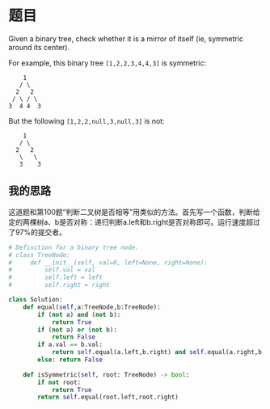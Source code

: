 # 题目

Given a binary tree, check whether it is a mirror of itself (ie, symmetric around its center).

For example, this binary tree `[1,2,2,3,4,4,3]` is symmetric:

```
    1
   / \
  2   2
 / \ / \
3  4 4  3
```

 

But the following `[1,2,2,null,3,null,3]` is not:

```
    1
   / \
  2   2
   \   \
   3    3
```

## 我的思路

这道题和第100题“判断二叉树是否相等”用类似的方法。首先写一个函数，判断给定的两棵树a、b是否对称：递归判断a.left和b.right是否对称即可。运行速度超过了97%的提交者。

```python
# Definition for a binary tree node.
# class TreeNode:
#     def __init__(self, val=0, left=None, right=None):
#         self.val = val
#         self.left = left
#         self.right = right

class Solution:
    def equal(self,a:TreeNode,b:TreeNode):
        if (not a) and (not b):
            return True
        if (not a) or (not b):
            return False
        if a.val == b.val:
            return self.equal(a.left,b.right) and self.equal(a.right,b.left)
        else: return False
        
    def isSymmetric(self, root: TreeNode) -> bool:
        if not root:
            return True
        return self.equal(root.left,root.right)
```

